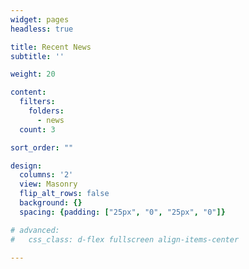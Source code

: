 ```yaml
---
widget: pages
headless: true

title: Recent News
subtitle: ''

weight: 20

content:
  filters:
    folders:
      - news
  count: 3

sort_order: ""

design:
  columns: '2'
  view: Masonry
  flip_alt_rows: false
  background: {}
  spacing: {padding: ["25px", "0", "25px", "0"]}

# advanced:
#   css_class: d-flex fullscreen align-items-center
  
---
```


